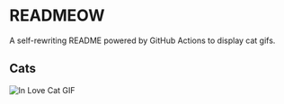 # READMEOW

A self-rewriting README powered by GitHub Actions to display cat gifs.

## Cats

![In Love Cat GIF](https://media0.giphy.com/media/MDJ9IbxxvDUQM/200.gif?cid=9acd02dah5ujagw6tg22xv4xd6gv2mfdir0qm0o8v1h24p6m&ep=v1_gifs_search&rid=200.gif&ct=g)
